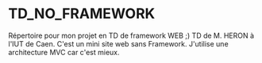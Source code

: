 # TD_NO_FRAMEWORK
Répertoire pour mon projet en TD de framework WEB ;)
TD de M. HERON à l'IUT de Caen.
C'est un mini site web sans Framework. 
J'utilise une architecture MVC car c'est mieux.
